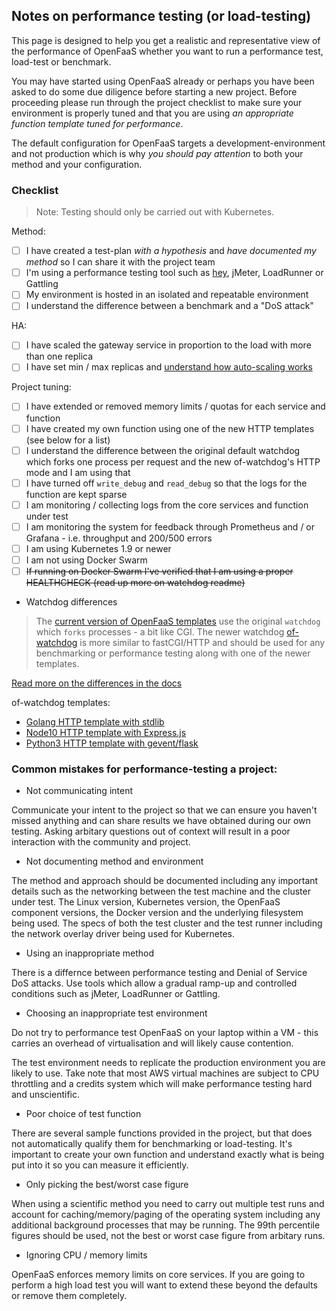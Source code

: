 ## Notes on performance testing (or load-testing)

This page is designed to help you get a realistic and representative view of the performance of OpenFaaS whether you want to run a performance test, load-test or benchmark.

You may have started using OpenFaaS already or perhaps you have been asked to do some due diligence before starting a new project. Before proceeding please run through the project checklist to make sure your environment is properly tuned and that you are using *an appropriate function template tuned for performance*.

The default configuration for OpenFaaS targets a development-environment and not production which is why *you should pay attention* to both your method and your configuration.

### Checklist

> Note: Testing should only be carried out with Kubernetes. 

Method:

* [ ] I have created a test-plan *with a hypothesis* and *have documented my method* so I can share it with the project team
* [ ] I'm using a performance testing tool such as [hey](https://github.com/rakyll/hey), jMeter, LoadRunner or Gattling
* [ ] My environment is hosted in an isolated and repeatable environment
* [ ] I understand the difference between a benchmark and a "DoS attack"

HA:
* [ ] I have scaled the gateway service in proportion to the load with more than one replica
* [ ] I have set min / max replicas and [understand how auto-scaling works](http://docs.openfaas.com/architecture/autoscaling/)

Project tuning:

* [ ] I have extended or removed memory limits / quotas for each service and function
* [ ] I have created my own function using one of the new HTTP templates (see below for a list)
* [ ] I understand the difference between the original default watchdog which forks one process per request and the new of-watchdog's HTTP mode and I am using that
* [ ] I have turned off `write_debug` and `read_debug` so that the logs for the function are kept sparse
* [ ] I am monitoring / collecting logs from the core services and function under test
* [ ] I am monitoring the system for feedback through Prometheus and / or Grafana - i.e. throughput and 200/500 errors
* [ ] I am using Kubernetes 1.9 or newer
* [ ] I am not using Docker Swarm
* [ ] ~~If running on Docker Swarm I've verified that I am using a proper HEALTHCHECK (read up more on watchdog readme)~~

* Watchdog differences

> The [current version of OpenFaaS templates](https://github.com/openfaas/templates) use the original `watchdog` which `forks` processes - a bit like CGI. The newer watchdog [of-watchdog](https://github.com/openfaas-incubator/of-watchdog) is more similar to fastCGI/HTTP and should be used for any benchmarking or performance testing along with one of the newer templates.

[Read more on the differences in the docs](http://docs.openfaas.com/architecture/watchdog/)

of-watchdog templates:

* [Golang HTTP template with stdlib](https://github.com/alexellis/golang-http-template)
* [Node10 HTTP template with Express.js](https://github.com/openfaas-incubator/node10-express-template)
* [Python3 HTTP template with gevent/flask](https://github.com/openfaas-incubator/python-flask-template)

### Common mistakes for performance-testing a project:

* Not communicating intent

Communicate your intent to the project so that we can ensure you haven't missed anything and can share results we have obtained during our own testing. Asking arbitary questions out of context will result in a poor interaction with the community and project.

* Not documenting method and environment

The method and approach should be documented including any important details such as the networking between the test machine and the cluster under test. The Linux version, Kubernetes version, the OpenFaaS component versions, the Docker version and the underlying filesystem being used. The specs of both the test cluster and the test runner including the network overlay driver being used for Kubernetes.

* Using an inappropriate method

There is a differnce between performance testing and Denial of Service DoS attacks. Use tools which allow a gradual ramp-up and controlled conditions such as jMeter, LoadRunner or Gattling.

* Choosing an inappropriate test environment

Do not try to performance test OpenFaaS on your laptop within a VM - this carries an overhead of virtualisation and will likely cause contention.

The test environment needs to replicate the production environment you are likely to use. Take note that most AWS virtual machines are subject to CPU throttling and a credits system which will make performance testing hard and unscientific.

* Poor choice of test function

There are several sample functions provided in the project, but that does not automatically qualify them for benchmarking or load-testing. It's important to create your own function and understand exactly what is being put into it so you can measure it efficiently.

* Only picking the best/worst case figure

When using a scientific method you need to carry out multiple test runs and account for caching/memory/paging of the operating system including any additional background processes that may be running. The 99th percentile figures should be used, not the best or worst case figure from arbitary runs.

* Ignoring CPU / memory limits

OpenFaaS enforces memory limits on core services. If you are going to perform a high load test you will want to extend these beyond the defaults or remove them completely.

